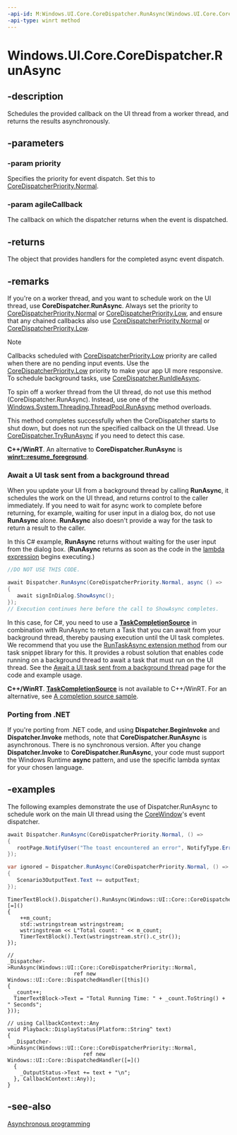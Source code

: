 ```yaml
---
-api-id: M:Windows.UI.Core.CoreDispatcher.RunAsync(Windows.UI.Core.CoreDispatcherPriority,Windows.UI.Core.DispatchedHandler)
-api-type: winrt method
---
```


<!-- Method syntax
public Windows.Foundation.IAsyncAction RunAsync(Windows.UI.Core.CoreDispatcherPriority priority, Windows.UI.Core.DispatchedHandler agileCallback)
-->

# Windows.UI.Core.CoreDispatcher.RunAsync

## -description
Schedules the provided callback on the UI thread from a worker thread, and returns the results asynchronously.

## -parameters
### -param priority
Specifies the priority for event dispatch. Set this to [CoreDispatcherPriority.Normal](coredispatcherpriority.md).

### -param agileCallback
The callback on which the dispatcher returns when the event is dispatched.

## -returns
The object that provides handlers for the completed async event dispatch.

## -remarks
If you're on a worker thread, and you want to schedule work on the UI thread, use **CoreDispatcher.RunAsync**. Always set the priority to [CoreDispatcherPriority.Normal](coredispatcherpriority.md) or [CoreDispatcherPriority.Low](coredispatcherpriority.md), and ensure that any chained callbacks also use [CoreDispatcherPriority.Normal](coredispatcherpriority.md) or [CoreDispatcherPriority.Low](coredispatcherpriority.md).

> [!NOTE]
> Callbacks scheduled with [CoreDispatcherPriority.Low](coredispatcherpriority.md) priority are called when there are no pending input events. Use the [CoreDispatcherPriority.Low](coredispatcherpriority.md) priority to make your app UI more responsive. To schedule background tasks, use [CoreDispatcher.RunIdleAsync](coredispatcher_runidleasync_1309054974.md).

To spin off a worker thread from the UI thread, do not use this method (CoreDispatcher.RunAsync). Instead, use one of the [Windows.System.Threading.ThreadPool.RunAsync](../windows.system.threading/threadpool_runasync_514988780.md) method overloads.

This method completes successfully when the CoreDispatcher starts to shut down, but does not run the specified callback on the UI thread. Use [CoreDispatcher.TryRunAsync](coredispatcher_tryrunasync_1355560768.md) if you need to detect this case.

**C++/WinRT**. An alternative to **CoreDispatcher.RunAsync** is [**winrt::resume_foreground**](/uwp/cpp-ref-for-winrt/resume-foreground).

### Await a UI task sent from a background thread

When you update your UI from a background thread by calling **RunAsync**, it schedules the work on the UI thread, and returns control to the caller immediately. If you need to wait for async work to complete before returning, for example, waiting for user input in a dialog box, do not use **RunAsync** alone. **RunAsync** also doesn't provide a way for the task to return a result to the caller.

In this C# example, **RunAsync** returns without waiting for the user input from the dialog box. (**RunAsync** returns as soon as the code in the [lambda expression](/dotnet/articles/csharp/programming-guide/statements-expressions-operators/lambda-expressions) begins executing.)

```csharp
//DO NOT USE THIS CODE.

await Dispatcher.RunAsync(CoreDispatcherPriority.Normal, async () =>
{
   await signInDialog.ShowAsync(); 
});
// Execution continues here before the call to ShowAsync completes.
```

In this case, for C#, you need to use a [**TaskCompletionSource**](/dotnet/api/system.threading.tasks.taskcompletionsource-1) in combination with RunAsync to return a Task that you can await from your background thread, thereby pausing execution until the UI task completes. We recommend that you use the [RunTaskAsync extension method](https://github.com/Microsoft/Windows-task-snippets/blob/master/tasks/UI-thread-task-await-from-background-thread.md) from our task snippet library for this. It provides a robust solution that enables code running on a background thread to await a task that must run on the UI thread. See the [Await a UI task sent from a background thread](https://github.com/Microsoft/Windows-task-snippets/blob/master/tasks/UI-thread-task-await-from-background-thread.md) page for the code and example usage.

**C++/WinRT**. [**TaskCompletionSource**](/dotnet/api/system.threading.tasks.taskcompletionsource-1) is not available to C++/WinRT. For an alternative, see [A completion source sample](/windows/uwp/cpp-and-winrt-apis/concurrency-3).

### Porting from .NET

If you're porting from .NET code, and using **Dispatcher.BeginInvoke** and **Dispatcher.Invoke** methods, note that **CoreDispatcher.RunAsync** is asynchronous. There is no synchronous version. After you change **Dispatcher.Invoke** to **CoreDispatcher.RunAsync**, your code must support the Windows Runtime **async** pattern, and use the specific lambda syntax for your chosen language.

## -examples
The following examples demonstrate the use of Dispatcher.RunAsync to schedule work on the main UI thread using the [CoreWindow](corewindow.md)'s event dispatcher.

```csharp
await Dispatcher.RunAsync(CoreDispatcherPriority.Normal, () =>
{
   rootPage.NotifyUser("The toast encountered an error", NotifyType.ErrorMessage);
});

var ignored = Dispatcher.RunAsync(CoreDispatcherPriority.Normal, () =>
{
   Scenario3OutputText.Text += outputText;
});
```

```cppwinrt
TimerTextBlock().Dispatcher().RunAsync(Windows::UI::Core::CoreDispatcherPriority::Normal, [=]()
{
    ++m_count;
    std::wstringstream wstringstream;
    wstringstream << L"Total count: " << m_count;
    TimerTextBlock().Text(wstringstream.str().c_str());
});
```

```cppcx
// 
_Dispatcher->RunAsync(Windows::UI::Core::CoreDispatcherPriority::Normal, 
                     ref new Windows::UI::Core::DispatchedHandler([this]()
{
  _count++;
  TimerTextBlock->Text = "Total Running Time: " + _count.ToString() + " Seconds";
}));

// using CallbackContext::Any
void Playback::DisplayStatus(Platform::String^ text)
{
  _Dispatcher->RunAsync(Windows::UI::Core::CoreDispatcherPriority::Normal, 
                        ref new Windows::UI::Core::DispatchedHandler([=]()
  {
    _OutputStatus->Text += text + "\n";
  }, CallbackContext::Any)); 
}
```

## -see-also
[Asynchronous programming](/windows/uwp/threading-async/asynchronous-programming-universal-windows-platform-apps)
